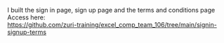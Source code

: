 I built the sign in page, sign up page and the terms and conditions page 
Access here:<br>
https://github.com/zuri-training/excel_comp_team_106/tree/main/signin-signup-terms

